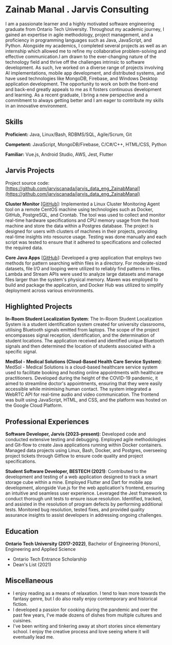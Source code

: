 # Zainab Manal . Jarvis Consulting

I am a passionate learner and a highly motivated software engineering graduate from Ontario Tech University. Throughout my academic journey, I gained an expertise in agile methodology, project management, and a proficiency in programming languages such as Java, JavaScript, and Python. Alongside my academics, I completed several projects as well as an internship which allowed me to refine my collaborative problem-solving and effective communication.I am drawn to the ever-changing nature of the technology field and thrive off the challenges intrinsic to software development. As such, Ive worked on a diverse range of projects involving AI implementations, mobile app development, and distributed systems, and have used technologies like MongoDB, Firebase, and Windows Desktop application development. The opportunity to work on both the front-end and back-end greatly appeals to me as it fosters continuous development and learning. As a recent graduate, I bring a new perspective and a commitment to always getting better and I am eager to contribute my skills in an innovative environment.

## Skills

**Proficient:** Java, Linux/Bash, RDBMS/SQL, Agile/Scrum, Git

**Competent:** JavaScript, MongoDB/Firebase, C/C#/C++, HTML/CSS, Python

**Familiar:** Vue.js, Android Studio, AWS, Jest, Flutter

## Jarvis Projects

Project source code: [https://github.com/jarviscanada/jarvis_data_eng_ZainabManal](https://github.com/jarviscanada/jarvis_data_eng_ZainabManal)


**Cluster Monitor** [[GitHub](https://github.com/jarviscanada/jarvis_data_eng_ZainabManal/tree/master/linux_sql)]: Implemented a Linux Cluster Monitoring Agent tool on a remote CentOS machine using technologies such as Docker, GitHub, PostgreSQL, and Crontab. The tool was used to collect and monitor real-time hardware specifications and CPU memory usage from the host machine and store the data within a Postgres database. The project is designed for users with clusters of machines in their projects, providing real-time insights into resource usage. Testing was done manually and each script was tested to ensure that it adhered to specifications and collected the required data.

**Core Java Apps** [[GitHub](https://github.com/jarviscanada/jarvis_data_eng_ZainabManal/tree/master/core_java)]: Developed a grep application that employs two methods for pattern searching within files in a directory. For moderate-sized datasets, file I/O and looping were utilized to reliably find patterns in files. Lambda and Stream APIs were used to analyze large datasets and manage files larger than the system's physical memory. Maven was employed to build and package the application, and Docker Hub was utilized to simplify deployment across various environments.


## Highlighted Projects
**In-Room Student Localization System**: The In-Room Student Localization System is a student identification system created for university classrooms, utilising Bluetooth signals emitted from laptops. The scope of the project encompasses signal reception, identification, and the determination of student locations. The application received and identified unique Bluetooth signals and then determined the location of students associated with a specific signal.

**MedSol - Medical Solutions (Cloud-Based Health Care Service System)**: MedSol - Medical Solutions is a cloud-based healthcare service system used to facilitate booking and hosting online appointments with healthcare practitioners. Developed during the height of the COVID-19 pandemic, it aimed to streamline doctor's appointments, ensuring that they were easily accessible  while minimising human contact. The system integrated a WebRTC API for real-time audio and video communication. The frontend was built using JavaScript, HTML, and CSS, and the platform was hosted on the Google Cloud Platform.


## Professional Experiences

**Software Developer, Jarvis (2023-present)**: Developed code and conducted extensive testing and debugging. Employed agile methodologies and Git-flow to create Java applications running within Docker containers. Managed data projects using Linux, Bash, Docker, and Postgres, overseeing project tickets through Gitflow to ensure code quality and project specifications.

**Student Software Developer, BESTECH (2021)**: Contributed to the development and testing of a web application designed to track a smart storage cube within a mine. Employed Flutter and Dart for mobile app development, alongside Vue.js for the web application's frontend, ensuring an intuitive and seamless user experience. Leveraged the Jest framework to conduct thorough unit tests to ensure issue resolution. Identified, tracked, and assisted in the resolution of program defects by performing additional tests. Monitored bug resolution, tested fixes, and provided quality assurance insights to assist developers in addressing ongoing challenges.


## Education
**Ontario Tech University (2017-2022)**, Bachelor of Engineering (Honors), Engineering and Applied Science
- Ontario Tech Entrance Scholarship
- Dean's List (2021)


## Miscellaneous
- I enjoy reading as a means of relaxation. I tend to lean more towards the fantasy genre, but I do also really enjoy contemporary and historical fiction. 
- I developed a passion for cooking during the pandemic and over the past few years, I've made dozens of dishes from multiple cultures and cuisines. 
- I've been writing and tinkering away at short stories since elementary school. I enjoy the creative process and love seeing where it will eventually lead me.